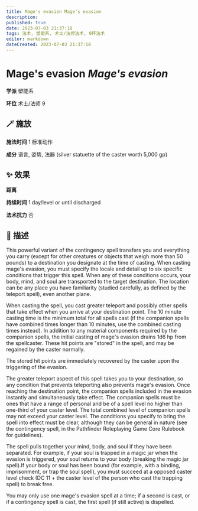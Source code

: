 ```yaml
---
title: Mage's evasion Mage's evasion
description: 
published: true
date: 2023-07-03 21:37:18
tags: 法术, 塑能系, 术士/法师法术, 9环法术
editor: markdown
dateCreated: 2023-07-03 21:37:18
---
```


# **Mage's evasion** *Mage's evasion*

**学派** 塑能系 

**环位** 术士/法师 9

## 🪄 施放

**施法时间** 1 标准动作

**成分** 语言, 姿势, 法器 (silver statuette of the caster worth 5,000 gp)

## ✨ 效果  

**距离**   

**持续时间** 1 day/level or until discharged 

**法术抗力** 否

## 📖 描述

This powerful variant of the contingency spell transfers you and everything you carry (except for other creatures or objects that weigh more than 50 pounds) to a destination you designate at the time of casting. When casting mage's evasion, you must specify the locale and detail up to six specific conditions that trigger this spell. When any of these conditions occurs, your body, mind, and soul are transported to the target destination. The location can be any place you have familiarity (studied carefully, as defined by the teleport spell), even another plane.

When casting the spell, you cast greater teleport and possibly other spells that take effect when you arrive at your destination point. The 10 minute casting time is the minimum total for all spells cast (if the companion spells have combined times longer than 10 minutes, use the combined casting times instead). In addition to any material components required by the companion spells, the initial casting of mage's evasion drains 1d6 hp from the spellcaster. These hit points are "stored" in the spell, and may be regained by the caster normally.

The stored hit points are immediately recovered by the caster upon the triggering of the evasion.

The greater teleport aspect of this spell takes you to your destination, so any condition that prevents teleporting also prevents mage's evasion. Once reaching the destination point, the companion spells included in the evasion instantly and simultaneously take effect. The companion spells must be ones that have a range of personal and be of a spell level no higher than one-third of your caster level. The total combined level of companion spells may not exceed your caster level. The conditions you specify to bring the spell into effect must be clear, although they can be general in nature (see the contingency spell, in the Pathfinder Roleplaying Game Core Rulebook for guidelines).

The spell pulls together your mind, body, and soul if they have been separated. For example, if your soul is trapped in a magic jar when the evasion is triggered, your soul returns to your body (breaking the magic jar spell).If your body or soul has been bound (for example, with a binding, imprisonment, or trap the soul spell), you must succeed at a opposed caster level check (DC 11 + the caster level of the person who cast the trapping spell) to break free.

You may only use one mage's evasion spell at a time; if a second is cast, or if a contingency spell is cast, the first spell (if still active) is dispelled.
    